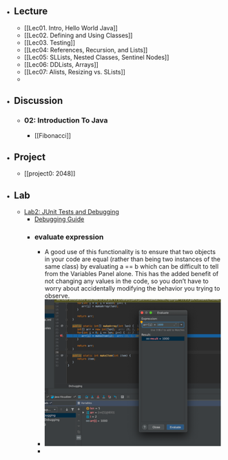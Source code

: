- ## Lecture
	- [[Lec01. Intro, Hello World Java]]
	- [[Lec02. Defining and Using Classes]]
	- [[Lec03. Testing]]
	- [[Lec04: References, Recursion, and Lists]]
	- [[Lec05: SLLists, Nested Classes, Sentinel Nodes]]
	- [[Lec06: DDLists, Arrays]]
	- [[Lec07: Alists, Resizing vs. SLists]]
	-
- ## Discussion
	- ### 02: Introduction To Java
		- [[Fibonacci]]
- ## Project
	- [[project0: 2048]]
- ## Lab
	- [Lab2: JUnit Tests and Debugging](https://sp21.datastructur.es/materials/lab/lab2/lab2)
		- [Debugging Guide](https://sp21.datastructur.es/materials/guides/debugging-guide.html)
		- ### evaluate expression
			- A good use of this functionality is to ensure that two objects in your code are equal (rather than being two instances of the same class) by evaluating a == b which can be difficult to tell from the Variables Panel alone. This has the added benefit of not changing any values in the code, so you don’t have to worry about accidentally modifying the behavior you trying to observe.
			- ![image.png](../assets/image_1667780242407_0.png)
			-